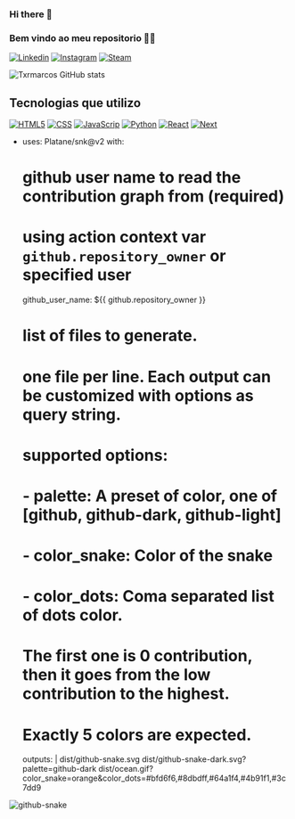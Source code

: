 ### Hi there 👋

### Bem vindo ao meu repositorio 🫶🐵

[![Linkedin](	https://img.shields.io/badge/LinkedIn-0077B5?style=for-the-badge&logo=linkedin&logoColor=white)](https://www.linkedin.com/in/marcos-teixeira-37676a24a/)
[![Instagram](	https://img.shields.io/badge/Instagram-E4405F?style=for-the-badge&logo=instagram&logoColor=white)](https://www.instagram.com/txr_marcos/)
[![Steam](	https://img.shields.io/badge/Steam-000000?style=for-the-badge&logo=steam&logoColor=white)](https://steamcommunity.com/profiles/76561198306121337/)


![Txrmarcos GitHub stats](https://github-readme-stats.vercel.app/api?username=Txrmarcos&show_icons=true&theme=synthwave)

## Tecnologias que utilizo

[![HTML5](	https://img.shields.io/badge/HTML5-E34F26?style=for-the-badge&logo=html5&logoColor=white)]('https://github.com/Txrmarcos')
[![CSS](	https://img.shields.io/badge/CSS3-1572B6?style=for-the-badge&logo=css3&logoColor=white)]('https://github.com/Txrmarcos')
[![JavaScrip](	https://img.shields.io/badge/JavaScript-F7DF1E?style=for-the-badge&logo=javascript&logoColor=black)]('https://github.com/Txrmarcos')
[![Python](	https://img.shields.io/badge/Python-14354C?style=for-the-badge&logo=python&logoColor=white)]('https://github.com/Txrmarcos')
[![React](	https://img.shields.io/badge/React-20232A?style=for-the-badge&logo=react&logoColor=61DAFB)]('https://github.com/Txrmarcos')
[![Next](	https://img.shields.io/badge/Next.js-000?logo=nextdotjs&logoColor=fff&style=for-the-badge)]('https://github.com/Txrmarcos')

- uses: Platane/snk@v2
  with:
    # github user name to read the contribution graph from (**required**)
    # using action context var `github.repository_owner` or specified user
    github_user_name: ${{ github.repository_owner }}

    # list of files to generate.
    # one file per line. Each output can be customized with options as query string.
    #
    #  supported options:
    #  - palette:     A preset of color, one of [github, github-dark, github-light]
    #  - color_snake: Color of the snake
    #  - color_dots:  Coma separated list of dots color.
    #                 The first one is 0 contribution, then it goes from the low contribution to the highest.
    #                 Exactly 5 colors are expected.
    outputs: |
      dist/github-snake.svg
      dist/github-snake-dark.svg?palette=github-dark
      dist/ocean.gif?color_snake=orange&color_dots=#bfd6f6,#8dbdff,#64a1f4,#4b91f1,#3c7dd9

<picture>
  <source media="(prefers-color-scheme: dark)" srcset="github-snake-dark.svg" />
  <source media="(prefers-color-scheme: light)" srcset="github-snake.svg" />
  <img alt="github-snake" src="github-snake.svg" />
</picture>
